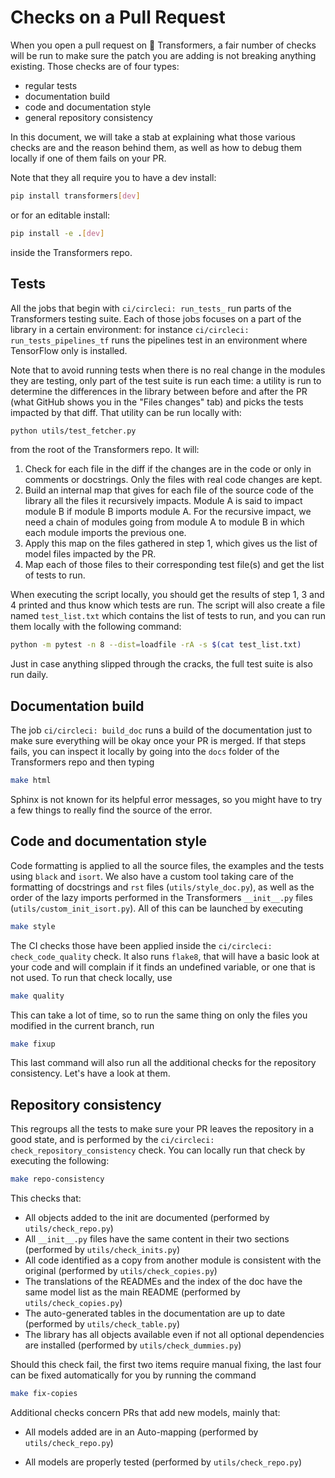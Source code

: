 <!---
Copyright 2020 The HuggingFace Team. All rights reserved.

Licensed under the Apache License, Version 2.0 (the "License");
you may not use this file except in compliance with the License.
You may obtain a copy of the License at

    http://www.apache.org/licenses/LICENSE-2.0

Unless required by applicable law or agreed to in writing, software
distributed under the License is distributed on an "AS IS" BASIS,
WITHOUT WARRANTIES OR CONDITIONS OF ANY KIND, either express or implied.
See the License for the specific language governing permissions and
limitations under the License.
-->

# Checks on a Pull Request

When you open a pull request on 🤗 Transformers, a fair number of checks will be run to make sure the patch you are adding is not breaking anything existing. Those checks are of four types:
- regular tests
- documentation build
- code and documentation style
- general repository consistency

In this document, we will take a stab at explaining what those various checks are and the reason behind them, as well as how to debug them locally if one of them fails on your PR.

Note that they all require you to have a dev install:

```bash
pip install transformers[dev]
```

or for an editable install:

```bash
pip install -e .[dev]
```

inside the Transformers repo.

## Tests

All the jobs that begin with `ci/circleci: run_tests_` run parts of the Transformers testing suite. Each of those jobs focuses on a part of the library in a certain environment: for instance `ci/circleci: run_tests_pipelines_tf` runs the pipelines test in an environment where TensorFlow only is installed.

Note that to avoid running tests when there is no real change in the modules they are testing, only part of the test suite is run each time: a utility is run to determine the differences in the library between before and after the PR (what GitHub shows you in the "Files changes" tab) and picks the tests impacted by that diff. That utility can be run locally with:

```bash
python utils/test_fetcher.py
```

from the root of the Transformers repo. It will:

1. Check for each file in the diff if the changes are in the code or only in comments or docstrings. Only the files with real code changes are kept.
2. Build an internal map that gives for each file of the source code of the library all the files it recursively impacts. Module A is said to impact module B if module B imports module A. For the recursive impact, we need a chain of modules going from module A to module B in which each module imports the previous one.
3. Apply this map on the files gathered in step 1, which  gives us the list of model files impacted by the PR.
4. Map each of those files to their corresponding test file(s) and get the list of tests to run.

When executing the script locally, you should get the results of step 1, 3 and 4 printed and thus know which tests are run. The script will also create a file named `test_list.txt` which contains the list of tests to run, and you can run them locally with the following command:

```bash
python -m pytest -n 8 --dist=loadfile -rA -s $(cat test_list.txt)
```

Just in case anything slipped through the cracks, the full test suite is also run daily.

## Documentation build

The job `ci/circleci: build_doc` runs a build of the documentation just to make sure everything will be okay once your PR is merged. If that steps fails, you can inspect it locally by going into the `docs` folder of the Transformers repo and then typing

```bash
make html
```

Sphinx is not known for its helpful error messages, so you might have to try a few things to really find the source of the error.

## Code and documentation style

Code formatting is applied to all the source files, the examples and the tests using `black` and `isort`. We also have a custom tool taking care of the formatting of docstrings and `rst` files (`utils/style_doc.py`), as well as the order of the lazy imports performed in the Transformers `__init__.py` files (`utils/custom_init_isort.py`). All of this can be launched by executing

```bash
make style
```

The CI checks those have been applied inside the `ci/circleci: check_code_quality` check. It also runs `flake8`, that will have a basic look at your code and will complain if it finds an undefined variable, or one that is not used. To run that check locally, use

```bash
make quality
```

This can take a lot of time, so to run the same thing on only the files you modified in the current branch, run

```bash
make fixup
```

This last command will also run all the additional checks for the repository consistency. Let's have a look at them.

## Repository consistency

This regroups all the tests to make sure your PR leaves the repository in a good state, and is performed by the `ci/circleci: check_repository_consistency` check. You can locally run that check by executing the following:

```bash
make repo-consistency
```

This checks that:

- All objects added to the init are documented (performed by `utils/check_repo.py`)
- All `__init__.py` files have the same content in their two sections (performed by `utils/check_inits.py`)
- All code identified as a copy from another module is consistent with the original (performed by `utils/check_copies.py`)
- The translations of the READMEs and the index of the doc have the same model list as the main README (performed by `utils/check_copies.py`)
- The auto-generated tables in the documentation are up to date (performed by `utils/check_table.py`)
- The library has all objects available even if not all optional dependencies are installed (performed by `utils/check_dummies.py`)

Should this check fail, the first two items require manual fixing, the last four can be fixed automatically for you by running the command

```bash
make fix-copies
```

Additional checks concern PRs that add new models, mainly that:

- All models added are in an Auto-mapping (performed by `utils/check_repo.py`)
<!-- TODO Sylvain, add a check that makes sure the common tests are implemented.-->
- All models are properly tested (performed by `utils/check_repo.py`)

<!-- TODO Sylvain, add the following
- All models are added to the main README, inside the master doc
- All checkpoints used actually exist on the Hub

-->